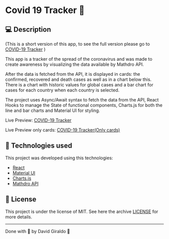 # Covid 19 Tracker :notebook:

## :computer: Description

(This is a short version of this app, to see the full version please go to [COVID-19 Tracker](https://github.com/dagibu301/Covid-19-Tracker) )

This app is a tracker of the spread of the coronavirus and was made to create awareness by visualizing the data available by Mathdro API.

After the data is fetched from the API, it is displayed in cards: the confirmed, recovered and death cases as well as in a chart below this. There is a chart with historic values for global cases and a bar chart for cases for each country when each country is selected.

The project uses Async/Await syntax to fetch the data from the API, React Hooks to manage the State of functional components, Charts.js for both the line and bar charts and Material UI for styling.

Live Preview: [COVID-19 Tracker](https://keen-mcnulty-997285.netlify.app/)

Live Preview only cards: [COVID-19 Tracker(Only cards)](https://admiring-nightingale-dd7357.netlify.app/)

## :space_invader: Technologies used
This project was developed using this technologies:
- [React](https://reactjs.org/)
- [Material UI](https://material-ui.com/)
- [Charts.js](https://www.chartjs.org/)
- [Mathdro API](https://covid19.mathdro.id/api)

## :memo: License

This project is under the license of MIT. See here the archive [LICENSE](LICENSE.md) for more details.

---

Done with :purple_heart: by David Giraldo :wave:
